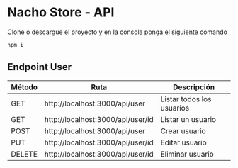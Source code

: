 # Nacho Store - API
Clone o descargue el proyecto y en la consola ponga el siguiente comando
```bash
npm i
```
## Endpoint User
| Método | Ruta | Descripción |
|-|-|-|
| GET | http://localhost:3000/api/user | Listar todos los usuarios|
| GET | http://localhost:3000/api/user/id | Listar un usuario | 
| POST | http://localhost:3000/api/user | Crear usuario |
| PUT | http://localhost:3000/api/user/id | Editar usuario |
| DELETE | http://localhost:3000/api/user/id | Eliminar usuario |